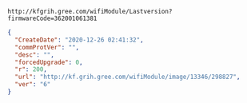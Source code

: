 `http://kfgrih.gree.com/wifiModule/Lastversion?firmwareCode=362001061381`

```json
{
  "CreateDate": "2020-12-26 02:41:32",
  "commProtVer": "",
  "desc": "",
  "forcedUpgrade": 0,
  "r": 200,
  "url": "http://kf.grih.gree.com/wifiModule/image/13346/298827",
  "ver": "6"
}
```